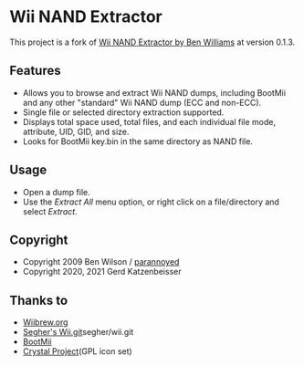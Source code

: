 # Wii NAND Extractor

This project is a fork of [Wii NAND Extractor by Ben Williams](https://sites.google.com/site/parannoyedwii/projects/wii-nand-extractor) at version 0.1.3.

## Features

* Allows you to browse and extract Wii NAND dumps, including BootMii and
  any other "standard" Wii NAND dump (ECC and non-ECC).
* Single file or selected directory extraction supported.
* Displays total space used, total files, and each individual file mode,
  attribute, UID, GID, and size.
* Looks for BootMii key.bin in the same directory as NAND file.

## Usage

* Open a dump file.
* Use the _Extract All_ menu option, or right click on a file/directory and
  select _Extract_.

## Copyright

* Copyright 2009 Ben Wilson / [parannoyed](http://sites.google.com/site/parannoyedwii/)
* Copyright 2020, 2021 Gerd Katzenbeisser

## Thanks to

* [Wiibrew.org](http://www.wiibrew.org/)
* [Segher's Wii.git](http://git.infradead.org/?p=users/)segher/wii.git
* [BootMii](http://bootmii.org/)
* [Crystal Project](http://www.everaldo.com/crystal/)(GPL icon set)
